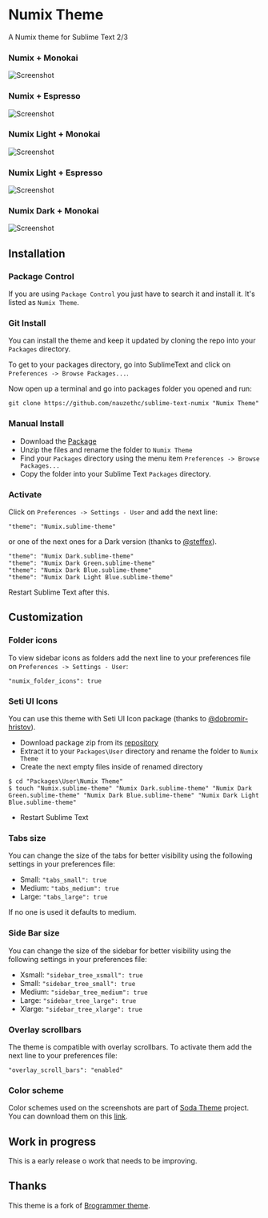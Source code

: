 # Numix Theme

A Numix theme for Sublime Text 2/3

### Numix + Monokai
![Screenshot](https://dl.dropboxusercontent.com/u/1763308/Numix/numix_monokai.png)
### Numix + Espresso
![Screenshot](https://dl.dropboxusercontent.com/u/1763308/Numix/numix_espresso.png)
### Numix Light + Monokai
![Screenshot](https://dl.dropboxusercontent.com/u/1763308/Numix/numix_light_monokai.png)
### Numix Light + Espresso
![Screenshot](https://dl.dropboxusercontent.com/u/1763308/Numix/numix_light_espresso.png)
### Numix Dark + Monokai
![Screenshot](https://dl.dropboxusercontent.com/u/1763308/Numix/numix_dark_monokai.png)


## Installation

### Package Control
If you are using ```Package Control``` you just have to search it and install it. It's listed as ```Numix Theme```.

### Git Install
You can install the theme and keep it updated by cloning the repo into your `Packages` directory.

To get to your packages directory, go into SublimeText and click on `Preferences -> Browse Packages...`.

Now open up a terminal and go into packages folder you opened and run:

`git clone https://github.com/nauzethc/sublime-text-numix "Numix Theme"`

### Manual Install
* Download the [Package](https://github.com/nauzethc/sublime-text-numix/archive/master.zip)
* Unzip the files and rename the folder to `Numix Theme`
* Find your `Packages` directory using the menu item  `Preferences -> Browse Packages...`
* Copy the folder into your Sublime Text `Packages` directory.

### Activate
Click on `Preferences -> Settings - User` and add the next line:
```
"theme": "Numix.sublime-theme"
```
or one of the next ones for a Dark version (thanks to [@steffex](https://github.com/steffex)).
```
"theme": "Numix Dark.sublime-theme"
"theme": "Numix Dark Green.sublime-theme"
"theme": "Numix Dark Blue.sublime-theme"
"theme": "Numix Dark Light Blue.sublime-theme"
```

Restart Sublime Text after this.

## Customization

### Folder icons
To view sidebar icons as folders add the next line to your preferences file on `Preferences -> Settings - User`:
```
"numix_folder_icons": true
```

### Seti UI Icons 
You can use this theme with Seti UI Icon package (thanks to [@dobromir-hristov](https://github.com/dobromir-hristov)).
* Download package zip from its [repository](https://github.com/mrmartineau/SetiUI-Icons-Sublime)
* Extract it to your `Packages\User` directory and rename the folder to `Numix Theme`
* Create the next empty files inside of renamed directory
```
$ cd "Packages\User\Numix Theme"
$ touch "Numix.sublime-theme" "Numix Dark.sublime-theme" "Numix Dark Green.sublime-theme" "Numix Dark Blue.sublime-theme" "Numix Dark Light Blue.sublime-theme"
```
* Restart Sublime Text

### Tabs size
You can change the size of the tabs for better visibility using the following settings in your preferences file:
* Small: `"tabs_small": true`
* Medium: `"tabs_medium": true`
* Large: `"tabs_large": true`

If no one is used it defaults to medium.

### Side Bar size
You can change the size of the sidebar for better visibility using the following settings in your preferences file:
* Xsmall: `"sidebar_tree_xsmall": true`
* Small: `"sidebar_tree_small": true`
* Medium: `"sidebar_tree_medium": true`
* Large: `"sidebar_tree_large": true`
* Xlarge: `"sidebar_tree_xlarge": true`

### Overlay scrollbars
The theme is compatible with overlay scrollbars. To activate them add the next line to your preferences file:
```
"overlay_scroll_bars": "enabled"
```

### Color scheme
Color schemes used on the screenshots are part of [Soda Theme](https://github.com/buymeasoda/soda-theme/) project. You can download them on this [link](http://buymeasoda.github.com/soda-theme/extras/colour-schemes.zip).

## Work in progress
This is a early release o work that needs to be improving.

## Thanks
This theme is a fork of [Brogrammer theme](https://github.com/kenwheeler/brogrammer-theme).
